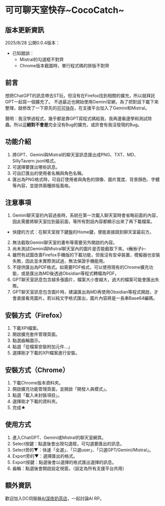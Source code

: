 # 可可聊天室快存~CocoCatch~

## 版本更新資訊
2025/8/28 公開0.0.4版本：
- 已知錯誤：
  - Mistral的勾選框不對齊
  - Chrome版本截圖時，單行程式碼的排版不對齊

## 前言
想把ChatGPT的訊息帶去ST玩，但沒有在Firefox找到相關的擴充，所以就拜託GPT一起寫一個擴充了。
不過最近也開始使用Gemini官網，為了把對話下載下來整理，就修改了一下原先的[可可快存](https://github.com/Chocochocococo/CocoCatch)，在支援平台加入了Gemini和Mistral。

聲明：我沒學過程式，幾乎都是靠GPT寫程式碼給我，我再邊看邊學和測試除蟲。所以這**絕對不會是**完全沒有Bug的擴充，或許會有我沒發現的Bug。

## 功能介紹
1. 將GPT、Gemini與Mistral的聊天室訊息匯出成PNG、TXT、MD、SillyTavern jsonl格式。
2. 可選擇要匯出哪些訊息。
3. 可自訂匯出的使用者名稱與角色名稱。
4. 匯出為PNG格式時，可自訂使用者與角色的頭像、圖片寬度、背景顏色、字體等內容，並提供兩種排版風格。

## 注意事項
1. Gemini聊天室的內容過長時，系統在第一次載入聊天室時會省略前面的內容，因此需要將聊天室拉到最前面，等所有對話內容都顯示出來了再下載檔案。
  - 快捷的方式：在聊天室按下鍵盤的Home鍵，便能直接跳到聊天室最前方。
2. 無法截取Gemini聊天室的畫布等需要另外開啟的內容。
3. 尚未測試Gemini與Mistral聊天室內的圖片是否能截取下來。~~（我忘了）~~
4. 雖然有試圖改善Firefox手機版的下載功能，但我沒有安卓裝置，模擬器也安裝失敗，因此並未實際測試過，無法保證手機能用。
5. 不提供匯出為PDF格式。如需要PDF格式，可以使用現有的Chrome擴充功能，或是匯出為MD後透過Obsidian等程式轉檔為PDF。
6. GPT聊天室訊息包含越多張圖片，檔案大小會越大，過大的檔案可能會匯出失敗。
7. GPT聊天室訊息包含圖片時，建議匯出為MD再使用Obsidian等程式開啟，才會直接看見圖片。若以純文字格式匯出，圖片內容將是一長串Base64編碼。

## 安裝方式（Firefox）
1. 下載XPI檔案。
2. 開啟擴充套件管理頁面。
3. 點選齒輪圖示。
4. 點選「從檔案安裝附加元件…」
5. 選擇剛才下載的XPI檔案進行安裝。

## 安裝方式（Chrome）
1. 下載Chrome版本資料夾。
2. 開啟擴充功能管理頁面，並開啟「開發人員模式」。
3. 點選「載入未封裝項目」。
4. 選擇剛才下載的資料夾。
5. 完成★

## 使用方式
1. 進入ChatGPT、Gemini或Mistral的聊天室網頁。
2. Select按鍵：點選後會出現勾選框，可勾選要匯出的訊息。
3. Select旁的▼：快速「全選」、「只選user」、「只選GPT/Gemini/Mistral」。
4. Export旁的▼：選擇匯出的格式。
5. Export按鍵：點選後會以選擇的格式匯出選擇的訊息。
6. 齒輪：點選後會開啟設定視窗。（設定為所有支援平台共用）

## 額外資訊
歡迎加入DC伺服器[AI深夜奶茶店](https://discord.gg/WYAMQ5n4GE)，一起討論AI RP。
